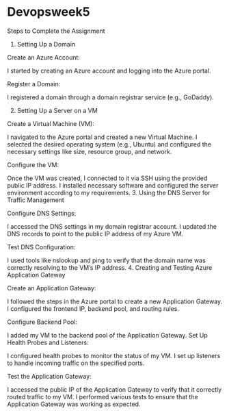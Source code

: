 # Devopsweek5

Steps to Complete the Assignment
1. Setting Up a Domain

Create an Azure Account:

I started by creating an Azure account and logging into the Azure portal.

Register a Domain:

I registered a domain through a domain registrar service (e.g., GoDaddy).

2. Setting Up a Server on a VM

Create a Virtual Machine (VM):

I navigated to the Azure portal and created a new Virtual Machine.
I selected the desired operating system (e.g., Ubuntu) and configured the necessary settings like size, resource group, and network.

Configure the VM:

Once the VM was created, I connected to it via SSH using the provided public IP address.
I installed necessary software and configured the server environment according to my requirements.
3. Using the DNS Server for Traffic Management

Configure DNS Settings:

I accessed the DNS settings in my domain registrar account.
I updated the DNS records to point to the public IP address of my Azure VM.

Test DNS Configuration:

I used tools like nslookup and ping to verify that the domain name was correctly resolving to the VM’s IP address.
4. Creating and Testing Azure Application Gateway

Create an Application Gateway:

I followed the steps in the Azure portal to create a new Application Gateway.
I configured the frontend IP, backend pool, and routing rules.

Configure Backend Pool:

I added my VM to the backend pool of the Application Gateway.
Set Up Health Probes and Listeners:

I configured health probes to monitor the status of my VM.
I set up listeners to handle incoming traffic on the specified ports.

Test the Application Gateway:

I accessed the public IP of the Application Gateway to verify that it correctly routed traffic to my VM.
I performed various tests to ensure that the Application Gateway was working as expected.
